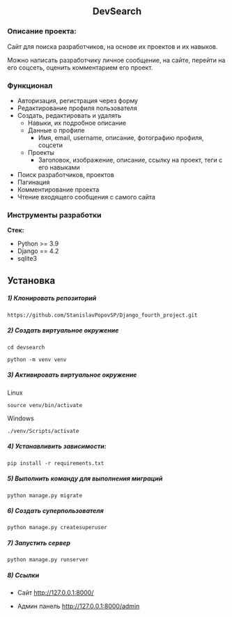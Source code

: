 <h2 align="center">DevSearch</h2>


### Описание проекта:
Сайт для поиска разработчиков, на основе их проектов и их навыков.

Можно написать разработчику личное сообщение, на сайте, перейти на его соцсеть, оценить комментарием его проект.

### Функционал
- Авторизация, регистрация через форму
- Редактирование профиля пользователя
- Создать, редактировать и удалять
  - Навыки, их подробное описание
  - Данные о профиле
    - Имя, email, username, описание, фотографию профиля, соцсети
  - Проекты
    - Заголовок, изображение, описание, ссылку на проект, теги с его навыками
- Поиск разработчиков, проектов
- Пагинация
- Комментирование проекта
- Чтение входящего сообщения с самого сайта


### Инструменты разработки

**Стек:**
- Python >= 3.9
- Django == 4.2
- sqlite3

## Установка

##### 1) Клонировать репозиторий

    https://github.com/StanislavPopovSP/Django_fourth_project.git

##### 2) Создать виртуальное окружение

    cd devsearch

    python -m venv venv

##### 3) Активировать виртуальное окружение

Linux

    source venv/bin/activate

Windows

    ./venv/Scripts/activate

##### 4) Устанавливить зависимости:

    pip install -r requirements.txt

##### 5) Выполнить команду для выполнения миграций

    python manage.py migrate

##### 6) Создать суперпользователя

    python manage.py createsuperuser

##### 7) Запустить сервер

    python manage.py runserver

##### 8) Ссылки

- Сайт http://127.0.0.1:8000/

- Админ панель http://127.0.0.1:8000/admin
